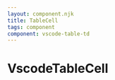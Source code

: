```yaml
---
layout: component.njk
title: TableCell
tags: component
component: vscode-table-td
---
```


# VscodeTableCell
